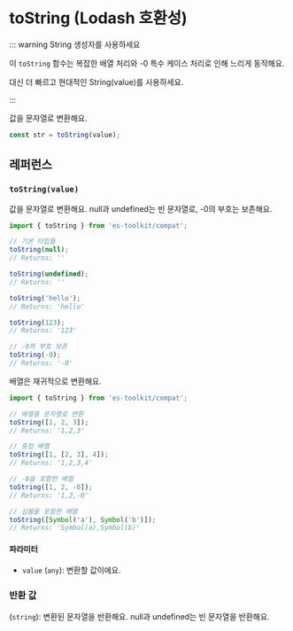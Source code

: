 # toString (Lodash 호환성)

::: warning String 생성자를 사용하세요

이 `toString` 함수는 복잡한 배열 처리와 -0 특수 케이스 처리로 인해 느리게 동작해요.

대신 더 빠르고 현대적인 String(value)를 사용하세요.

:::

값을 문자열로 변환해요.

```typescript
const str = toString(value);
```

## 레퍼런스

### `toString(value)`

값을 문자열로 변환해요. null과 undefined는 빈 문자열로, -0의 부호는 보존해요.

```typescript
import { toString } from 'es-toolkit/compat';

// 기본 타입들
toString(null);
// Returns: ''

toString(undefined);
// Returns: ''

toString('hello');
// Returns: 'hello'

toString(123);
// Returns: '123'

// -0의 부호 보존
toString(-0);
// Returns: '-0'
```

배열은 재귀적으로 변환해요.

```typescript
import { toString } from 'es-toolkit/compat';

// 배열을 문자열로 변환
toString([1, 2, 3]);
// Returns: '1,2,3'

// 중첩 배열
toString([1, [2, 3], 4]);
// Returns: '1,2,3,4'

// -0을 포함한 배열
toString([1, 2, -0]);
// Returns: '1,2,-0'

// 심볼을 포함한 배열
toString([Symbol('a'), Symbol('b')]);
// Returns: 'Symbol(a),Symbol(b)'
```

#### 파라미터

- `value` (`any`): 변환할 값이에요.

### 반환 값

(`string`): 변환된 문자열을 반환해요. null과 undefined는 빈 문자열을 반환해요.
